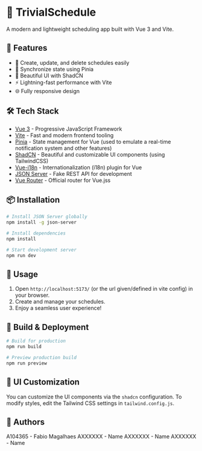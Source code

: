 # 📅 TrivialSchedule
A modern and lightweight scheduling app built with Vue 3 and Vite.

## 🚀 Features

- 📆 Create, update, and delete schedules easily
- 🔄 Synchronize state using Pinia
- 🎨 Beautiful UI with ShadCN
- ⚡ Lightning-fast performance with Vite
- 🌐 Fully responsive design

## 🛠 Tech Stack

- [Vue 3](https://vuejs.org/) - Progressive JavaScript Framework
- [Vite](https://vitejs.dev/) - Fast and modern frontend tooling
- [Pinia](https://pinia.vuejs.org/) - State management for Vue (used to emulate a real-time notification system and other features)
- [ShadCN](https://www.shadcn-vue.com/) - Beautiful and customizable UI components (using TailwindCSS)
- [Vue-i18n](https://vue-i18n.intlify.dev/) - Internationalization (i18n) plugin for Vue
- [JSON Server](https://www.npmjs.com/package/json-server) - Fake REST API for development
- [Vue Router](https://router.vuejs.org/) - Official router for Vue.jss

## 📦 Installation
```sh
# Install JSON Server globally
npm install -g json-server
```

```sh
# Install dependencies
npm install

# Start development server
npm run dev
```

## 📌 Usage

1. Open `http://localhost:5173/` (or the url given/defined in vite config) in your browser.
2. Create and manage your schedules.
3. Enjoy a seamless user experience!

## 🔧 Build & Deployment

```sh
# Build for production
npm run build

# Preview production build
npm run preview
```

## 🎨 UI Customization

You can customize the UI components via the `shadcn` configuration. To modify styles, edit the Tailwind CSS settings in `tailwind.config.js`.

## 📜 Authors

A104365 - Fabio Magalhaes
AXXXXXX - Name
AXXXXXX - Name
AXXXXXX - Name